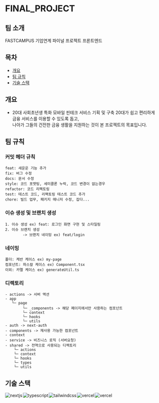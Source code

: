 # FINAL_PROJECT

## 팀 소개

FASTCAMPUS 기업연계 파이널 프로젝트 프론트엔드

## 목차

- [개요](#개요)
- [팀 규칙](#팀-규칙)
- [기술 스택](#기술-스택)

## 개요

- 20대 사회초년생 특화 모바일 핀테크 서비스 기획 및 구축 20대가 쉽고 편리하게 금융 서비스를 이용할 수 있도록 돕고,  
  나아가 그들의 건전한 금융 생활을 지원하는 것이 본 프로젝트의 목표입니다.

## 팀 규칙

### 커밋 헤더 규칙

```
feat: 새운운 기능 추가
fix: 버그 수정
docs: 문서 수정
style: 코드 포맷팅, 세미콜론 누락, 코드 변경이 없는경우
refactor: 코드 리팩토링
test: 테스트 코드, 리팩토링 테스트 코드 추가
chore: 빌드 업무, 패키지 매니저 수정, 잡다...
```

### 이슈 생성 및 브랜치 생성

```
1. 이슈 생성 ex) feat: 로그인 화면 구현 및 스타일링
2. 이슈 브랜치 생성
		-> 브랜치 네이밍 ex) feat/login
```

### 네이밍

```
폴더: 케반 케이스 ex) my-page
컴포넌트: 파스칼 케이스 ex) Component.tsx
이외: 카멜 케이스 ex) generateUtil.ts
```

### 디렉토리

```
- actions -> 서버 액션
- app
   └─ page
        └─ _components -> 해당 페이지에서만 사용하는 컴포넌트
        └─ context
        └─ hooks
        └─ utils
- auth -> next-auth
- components -> 재사용 가능한 컴포넌트
- context
- service -> 비즈니스 로직 (서버요청)
- shared -> 전역으로 사용되는 디렉토리
    └─ actions
    └─ context
    └─ hooks
    └─ types
    └─ utils

```

## 기술 스택

<div style="display:flex; gap:2px">
  <img src="https://img.shields.io/badge/Next-000?style=flat&logo=nextdotjs" alt="nextjs" />
  <img src="https://img.shields.io/badge/TypeScript-3178C6?style=flat&logo=typescript&logoColor=white" alt="typescript" />
<img src="https://img.shields.io/badge/TailwindCss-06B6D4?style=flat&logo=tailwindcss&logoColor=white" alt="tailwindcss" />
<img src="https://img.shields.io/badge/ReactQuery-FF4154?style=flat&logo=ReactQuery&logoColor=white" alt="vercel" />
<img src="https://img.shields.io/badge/Vercel-000?style=flat&logo=Vercel&logoColor=white" alt="vercel" />
</div>
